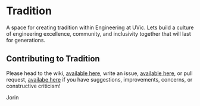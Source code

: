 # Tradition
A space for creating tradition within Engineering at UVic.
Lets build a culture of engineering excellence, community, and inclusivity together that will last for generations.

## Contributing to Tradition
Please head to the wiki, [available here](https://github.com/JorinRBM/Tradition/wiki), write an issue, [available here](https://github.com/JorinRBM/Tradition/issues), or pull request, [availabe here](https://github.com/JorinRBM/Tradition/pulls) if you have suggestions, improvements, concerns, or constructive criticism!

Jorin
